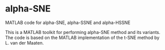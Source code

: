 alpha-SNE
=========

MATLAB code for alpha-SNE, alpha-SSNE and alpha-HSSNE

This is a MATLAB toolkit for performing alpha-SNE method and its variants. The code is based on the MATLAB implementation of the t-SNE method by L. van der Maaten.
